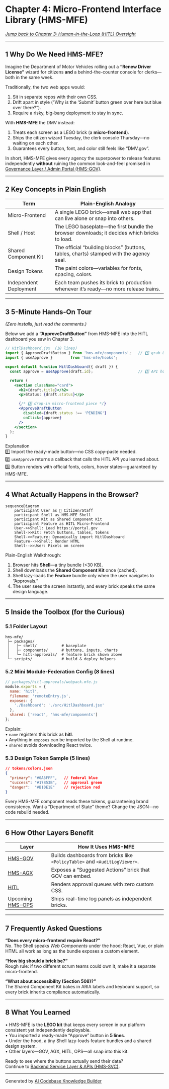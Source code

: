 # Chapter 4: Micro-Frontend Interface Library (HMS-MFE)

*[Jump back to Chapter 3: Human-in-the-Loop (HITL) Oversight](03_human_in_the_loop__hitl__oversight_.md)*  

---

## 1  Why Do We Need HMS-MFE?

Imagine the Department of Motor Vehicles rolling out a **“Renew Driver License”** wizard for citizens **and** a behind-the-counter console for clerks—both in the same week.

Traditionally, the two web apps would:

1. Sit in separate repos with their own CSS.  
2. Drift apart in style (“Why is the ‘Submit’ button green over here but blue over there?”).  
3. Require a risky, big-bang deployment to stay in sync.

With **HMS-MFE** the DMV instead:

1. Treats each screen as a LEGO brick (a **micro-frontend**).  
2. Ships the citizen wizard Tuesday, the clerk console Thursday—no waiting on each other.  
3. Guarantees every button, font, and color still feels like “DMV.gov”.

In short, HMS-MFE gives every agency the superpower to release features independently **without** ruining the common look-and-feel promised in [Governance Layer / Admin Portal (HMS-GOV)](01_governance_layer___admin_portal__hms_gov__.md).

---

## 2  Key Concepts in Plain English

| Term | Plain-English Analogy |
|------|-----------------------|
| Micro-Frontend | A single LEGO brick—small web app that can live alone or snap into others. |
| Shell / Host | The LEGO baseplate—the first bundle the browser downloads; it decides which bricks to load. |
| Shared Component Kit | The official “building blocks” (buttons, tables, charts) stamped with the agency seal. |
| Design Tokens | The paint colors—variables for fonts, spacing, colors. |
| Independent Deployment | Each team pushes its brick to production whenever it’s ready—no more release trains. |

---

## 3  5-Minute Hands-On Tour  
*(Zero installs, just read the comments.)*

Below we add a **“ApproveDraftButton”** from HMS-MFE into the HITL dashboard you saw in Chapter 3.

```jsx
// HitlDashboard.jsx  (18 lines)
import { ApproveDraftButton } from 'hms-mfe/components';   // 1️⃣ grab LEGO brick
import { useApprove }        from 'hms-mfe/hooks';

export default function HitlDashboard({ draft }) {
  const approve = useApprove(draft.id);                    // 2️⃣ API hook

  return (
    <section className="card">
      <h2>{draft.title}</h2>
      <p>Status: {draft.status}</p>

      {/* 3️⃣ drop-in micro-frontend piece */}
      <ApproveDraftButton
        disabled={draft.status !== 'PENDING'}
        onClick={approve}
      />
    </section>
  );
}
```

Explanation  
1️⃣ Import the ready-made button—no CSS copy-paste needed.  
2️⃣ `useApprove` returns a callback that calls the HITL API you learned about.  
3️⃣ Button renders with official fonts, colors, hover states—guaranteed by HMS-MFE.

---

## 4  What Actually Happens in the Browser?

```mermaid
sequenceDiagram
    participant User as 👩 Citizen/Staff
    participant Shell as HMS-MFE Shell
    participant Kit as Shared Component Kit
    participant Feature as HITL Micro-Frontend
    User->>Shell: Load https://portal.gov
    Shell->>Kit: Fetch buttons, tables, tokens
    Shell->>Feature: Dynamically import HitlDashboard
    Feature-->>Shell: Render HTML
    Shell-->>User: Pixels on screen
```

Plain-English Walkthrough:

1. Browser hits **Shell**—a tiny bundle (<30 KB).  
2. Shell downloads the **Shared Component Kit** once (cached).  
3. Shell lazy-loads the **Feature** bundle only when the user navigates to “Approvals.”  
4. The user sees the screen instantly, and every brick speaks the same design language.

---

## 5  Inside the Toolbox (for the Curious)

### 5.1 Folder Layout  

```
hms-mfe/
 ├─ packages/
 │   ├─ shell/           # baseplate
 │   ├─ components/      # buttons, inputs, charts
 │   └─ hitl-approvals/  # feature brick shown above
 └─ scripts/             # build & deploy helpers
```

### 5.2 Mini Module-Federation Config (8 lines)

```js
// packages/hitl-approvals/webpack.mfe.js
module.exports = {
  name: 'hitl',
  filename: 'remoteEntry.js',
  exposes: {
    './Dashboard': './src/HitlDashboard.jsx'
  },
  shared: ['react', 'hms-mfe/components']
};
```

Explain:  
• `name` registers this brick as **hitl**.  
• Anything in `exposes` can be imported by the Shell at runtime.  
• `shared` avoids downloading React twice.

### 5.3 Design Token Sample (5 lines)

```json
// tokens/colors.json
{
  "primary": "#0A5FFF",   // federal blue
  "success": "#17853B",   // approval green
  "danger":  "#B10E1E"    // rejection red
}
```

Every HMS-MFE component reads these tokens, guaranteeing brand consistency. Want a “Department of State” theme? Change the JSON—no code rebuild needed.

---

## 6  How Other Layers Benefit

| Layer | How It Uses HMS-MFE |
|-------|---------------------|
| [HMS-GOV](01_governance_layer___admin_portal__hms_gov__.md) | Builds dashboards from bricks like `<PolicyTable>` and `<AuditLogViewer>`. |
| [HMS-AGX](02_ai_representative_agent__hms_agx__.md) | Exposes a “Suggested Actions” brick that GOV can embed. |
| [HITL](03_human_in_the_loop__hitl__oversight_.md) | Renders approval queues with zero custom CSS. |
| Upcoming [HMS-OPS](12_operational_monitoring___logging__hms_ops__.md) | Ships real-time log panels as independent bricks. |

---

## 7  Frequently Asked Questions

**“Does every micro-frontend require React?”**  
No. The Shell speaks *Web Components* under the hood; React, Vue, or plain HTML all work as long as the bundle exposes a custom element.

**“How big should a brick be?”**  
Rough rule: if two different scrum teams could own it, make it a separate micro-frontend.

**“What about accessibility (Section 508)?”**  
The Shared Component Kit bakes in ARIA labels and keyboard support, so every brick inherits compliance automatically.

---

## 8  What You Learned

• HMS-MFE is the **LEGO kit** that keeps every screen in our platform consistent yet independently deployable.  
• You imported a ready-made “Approve” button in **5 lines**.  
• Under the hood, a tiny Shell lazy-loads feature bundles and a shared design system.  
• Other layers—GOV, AGX, HITL, OPS—all snap into this kit.

Ready to see where the buttons actually send their data?  
Continue to [Backend Service Layer & APIs (HMS-SVC)](05_backend_service_layer___apis__hms_svc__.md).

---

Generated by [AI Codebase Knowledge Builder](https://github.com/The-Pocket/Tutorial-Codebase-Knowledge)